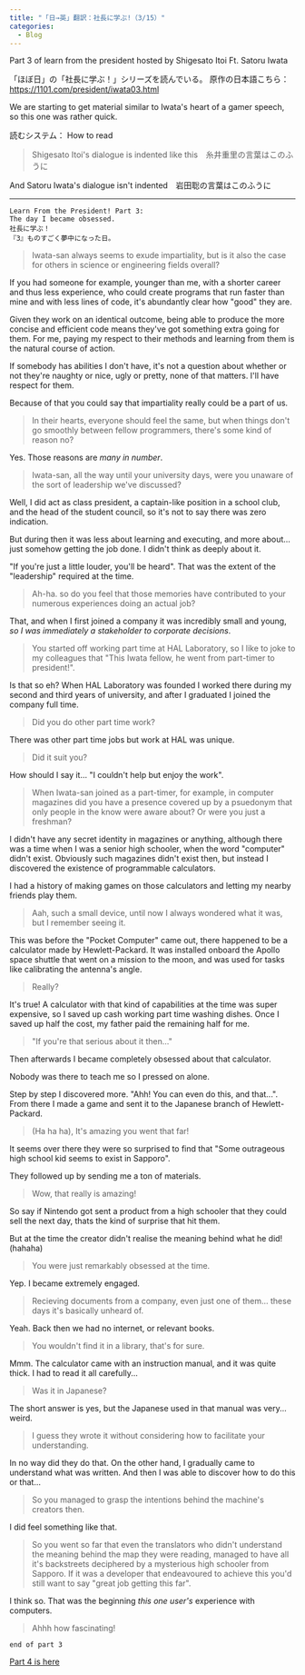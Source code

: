 ```yaml
---  
title: "「日→英」翻訳：社長に学ぶ!（3/15）"
categories:
  - Blog
---
```

Part 3 of learn from the president hosted by Shigesato Itoi Ft. Satoru Iwata

「ほぼ日」の「社長に学ぶ！」シリーズを読んでいる。
原作の日本語こちら：<https://1101.com/president/iwata03.html>

We are starting to get material similar to Iwata's heart of a gamer speech, so this one was rather quick.

読むシステム： How to read

> Shigesato Itoi's dialogue is indented like this　糸井重里の言葉はこのふうに

And Satoru Iwata's dialogue isn't indented　岩田聡の言葉はこのふうに

----
    Learn From the President! Part 3:
    The day I became obsessed.
    社長に学ぶ！
    『3』ものすごく夢中になった日。


> Iwata-san always seems to exude impartiality, but is it also the case for 
> others in science or engineering fields overall?

If you had someone for example, younger than me, with a shorter career
and thus less experience, who could create programs that run faster 
than mine and with less lines of code,
it's abundantly clear how "good" they are.

Given they work on an identical outcome, 
being able to produce the more concise and efficient code means
they've got something extra going for them.
For me, paying my respect to their methods and learning from them is 
the natural course of action.

If somebody has abilities I don't have, it's not a question about 
whether or not they're naughty or nice, ugly or pretty, none of that matters.
I'll have respect for them.

Because of that you could say that impartiality really could be a part of us.

> In their hearts, everyone should feel the same, but when things don't 
> go smoothly between fellow programmers, there's some kind of reason no?

Yes. Those reasons are *many in number*.

> Iwata-san, all the way until your university days, 
> were you unaware of the sort of leadership we've discussed?

Well, I did act as class president, a captain-like position in a school club,
and the head of the student council, so it's not to say there was zero indication.

But during then it was less about learning and executing, and more 
about... just somehow getting the job done. I didn't think as deeply about it.

"If you're just a little louder, you'll be heard". That was the extent of 
the "leadership" required at the time.

> Ah-ha. so do you feel that those memories have contributed to 
> your numerous experiences doing an actual job?

That, and when I first joined a company it was incredibly small and young,
*so I was immediately a stakeholder to corporate decisions*.

> You started off working part time at HAL Laboratory, so I like to joke 
> to my colleagues that "This Iwata fellow, he went from part-timer to president!".

Is that so eh?
When HAL Laboratory was founded I worked there during my second and third years
of university, and after I graduated I joined the company full time.

> Did you do other part time work?

There was other part time jobs but work at HAL was unique.

> Did it suit you?

How should I say it... "I couldn't help but enjoy the work".

> When Iwata-san joined as a part-timer, for example, in computer magazines
> did you have a presence covered up by a psuedonym 
> that only people in the know were aware about?
> Or were you just a freshman?

I didn't have any secret identity in magazines or anything, although
there was a time when I was a senior high schooler, when the word "computer"
didn't exist. Obviously such magazines didn't exist then, but instead
I discovered the existence of programmable calculators.

I had a history of making games on those calculators 
and letting my nearby friends play them.

> Aah, such a small device, until now I always 
> wondered what it was, but I remember seeing it.

This was before the "Pocket Computer" came out, 
there happened to be a calculator made by Hewlett-Packard.
It was installed onboard the Apollo space shuttle that went on a mission to the moon,
and was used for tasks like calibrating the antenna's angle.

> Really? 

It's true!
A calculator with that kind of capabilities at the time was super expensive,
so I saved up cash working part time washing dishes. Once I saved up half the 
cost, my father paid the remaining half for me.

> "If you're that serious about it then..."

Then afterwards I became completely obsessed about that calculator.

Nobody was there to teach me so I pressed on alone.

Step by step I discovered more. "Ahh! You can even do this, and that...".
From there I made a game and sent it to the Japanese branch of Hewlett-Packard.

> (Ha ha ha), It's amazing you went that far!

It seems over there they were so surprised to find that
"Some outrageous high school kid seems to exist in Sapporo".

They followed up by sending me a ton of materials.

> Wow, that really is amazing!

So say if Nintendo got sent a product from a high schooler that they could sell
the next day, thats the kind of surprise that hit them.

But at the time the creator didn't realise the meaning behind what he did! (hahaha)

> You were just remarkably obsessed at the time.

Yep. I became extremely engaged.

> Recieving documents from a company, even just one of them...
> these days it's basically unheard of.

Yeah. Back then we had no internet, or relevant books.

> You wouldn't find it in a library, that's for sure.

Mmm. The calculator came with an instruction manual, and it was quite thick.
I had to read it all carefully...

> Was it in Japanese?

The short answer is yes, but the Japanese used in that manual was very... weird.

> I guess they wrote it without 
> considering how to facilitate your understanding.

In no way did they do that. 
On the other hand, I gradually came to understand what was written.
And then I was able to discover how to do this or that...

> So you managed to grasp the intentions behind the machine's creators then.

I did feel something like that.

> So you went so far that even the translators who didn't 
> understand the meaning behind the map they were reading,
> managed to have all it's backstreets deciphered by a mysterious 
> high schooler from Sapporo. 
> If it was a developer that endeavoured to achieve this 
> you'd still want to say "great job getting this far".

I think so.
That was the beginning *this one user's* experience with computers.

> Ahhh how fascinating!

    end of part 3

<a href="/blog/2020/08/22/Learn-From-President-Iwata-4.html"> Part 4 is here </a>